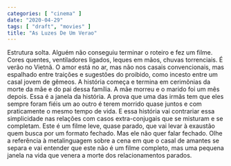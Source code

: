 ```yaml
---
categories: [ "cinema" ]
date: "2020-04-29"
tags: [ "draft", "movies" ]
title: "As Luzes De Um Verao"
---
```

Estrutura solta. Alguém não conseguiu terminar o roteiro e fez um
filme. Cores quentes, ventiladores ligados, leques em mãos, chuvas
torrenciais. É verão no Vietnã. O amor está no ar, mas não nos casais
convencionais, mas espalhado entre traições e sugestões do proibido,
como incesto entre um casal jovem de gêmeos. A história começa e
termina em cerimônias da morte da mãe e do pai dessa família. A mãe
morreu e o marido foi um mês depois. Essa é a janela da história. A
prova que uma das irmãs tem que eles sempre foram fiéis um ao outro
é terem morrido quase juntos e com praticamente o mesmo tempo de
vida. E essa história vai contrariar essa simplicidade nas relações
com casos extra-conjugais que se misturam e se completam. Este é um
filme leve, quase parado, que vai levar à exaustão quem busca por um
formato fechado. Mas ele não quer falar fechado. Olhe a referência
à metalinguagem sobre a cena em que o casal de amantes se separa e vai
entender que este não é um filme completo, mas uma pequena janela na
vida que venera a morte dos relacionamentos parados.
